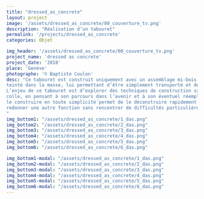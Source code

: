 ```yaml
---
title: "dressed_as_concrete"
layout: project
image: '/assets/dressed_as_concrete/00_couverture_tv.png'
description: "Réalisation d’un tabouret"
permalink: '/projects/dressed_as_concrete'
categories: Objet

img_header: '/assets/dressed_as_concrete/00_couverture_tv.png'
project_name: 'dressed as concrete'
project_date: '2018'
place: 'Genève'
photographe: '© Baptiste Coulon'
desc: "Ce tabouret est construit uniquement avec un assemblage mi-bois en MDF gris
teinté dans la masse, lui permettant d’être simplement transporté et démonté.
L’enjeu de ce tabouret est d’explorer des techniques de construction sans vis ni
colle, en pensant à son parcours dans l’avenir et à son éventuel réemploi. Le fait de
le construire en toute simplicité́ permet de le déconstruire rapidement et de lui
redonner une autre fonction sans rencontrer de difficultés particulières.
"
img_bottom1: "/assets/dressed_as_concrete/1_das.png"
img_bottom2: "/assets/dressed_as_concrete/2_das.png"
img_bottom3: "/assets/dressed_as_concrete/3_das.png"
img_bottom4: "/assets/dressed_as_concrete/4_das.png"
img_bottom5: "/assets/dressed_as_concrete/5_das.png"
img_bottom6: "/assets/dressed_as_concrete/6_das.png"

img_bottom1-modal: "/assets/dressed_as_concrete/1_das.png"
img_bottom2-modal: "/assets/dressed_as_concrete/2_das.png"
img_bottom3-modal: "/assets/dressed_as_concrete/3_das.png"
img_bottom4-modal: "/assets/dressed_as_concrete/4_das.png"
img_bottom5-modal: "/assets/dressed_as_concrete/5_das.png"
img_bottom6-modal: "/assets/dressed_as_concrete/6_das.png"
---
```

